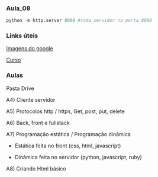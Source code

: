 ### Aula_08

```Python
python -m http.server 8000 #roda servidor na porta 8000
```

### Links úteis

[Imagens do google](https://images.google.com/)

[Curso](https://www.udemy.com/course/programacao-web-com-django-framework-do-basico-ao-avancado/learn/lecture/15591246#content)


### Aulas

Pasta Drive

A4) Cliente servidor

A5) Protocolos http / https, Get, post, put, delete

A6) Back, front e fullstack

A7) Programação estática / Programação dinâmica

* Estática feita no front (css, html, javascript)

* Dinâmica feita no servidor (python, javascript, ruby)

A8) Criando Html básico
